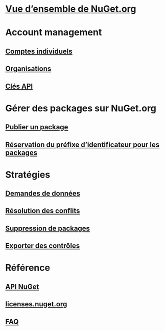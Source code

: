 # [Vue d’ensemble de NuGet.org](overview-nuget-org.md)
# Account management
## [Comptes individuels](individual-accounts.md)
## [Organisations](organizations-on-nuget-org.md)
## [Clés API](scoped-api-keys.md)
# Gérer des packages sur NuGet.org
## [Publier un package](publish-a-package.md)
## [Réservation du préfixe d’identificateur pour les packages](id-prefix-reservation.md)
# Stratégies
## [Demandes de données](policies/Data-requests.md)
## [Résolution des conflits](policies/dispute-resolution.md)
## [Suppression de packages](policies/deleting-packages.md)
## [Exporter des contrôles](policies/export-control.md)
# Référence
## [API NuGet](../api/overview.md)
## [licenses.nuget.org](licenses.nuget.org.md)
## [FAQ](nuget-org-faq.md)
